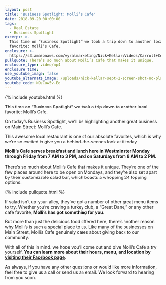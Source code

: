 ```yaml
---
layout: post
title: 'Business Spotlight: Molli’s Cafe'
date: 2018-09-20 00:00:00
tags:
  - Real Estate
  - Business Spotlight
excerpt: >-
  This time on “Business Spotlight” we took a trip down to another local
  favorite: Molli’s Cafe.
enclosure: >-
  https://s3.amazonaws.com/vyralmarketing/Nick+Kellar/Videos/Carroll+County+Real+Estate+-+Business+Spotlight-+Mollis+Cafe.mp4
pullquote: There’s so much about Molli’s Cafe that makes it unique.
enclosure_type: video/mp4
enclosure_time:
use_youtube_image: false
youtube_alternate_image: /uploads/nick-kellar-sept-2-screen-shot-no-play.jpg
youtube_code: N9sCuw5v-Eo
---
```


{% include youtube.html %}

This time on “Business Spotlight” we took a trip down to another local favorite: Molli’s Cafe.

On today’s Business Spotlight, we’ll be highlighting another great business on Main Street: Molli’s Cafe.

This awesome local restaurant is one of our absolute favorites, which is why we’re so excited to give you a behind-the-scenes look at it today.

**Molli’s Cafe serves breakfast and lunch here in Westminster Monday through Friday from 7 AM to 3 PM, and on Saturdays from 8 AM to 2 PM.**<br><br>There’s so much about Molli’s Cafe that makes it unique. They’re one of the few places around here to be open on Mondays, and they’re also set apart by their customizable salad bar, which boasts a whopping 24 topping options.

{% include pullquote.html %}

If salad isn’t up-your-alley, they’ve got a number of other great menu items to try. Whether you’re craving a turkey club, a “Great Dane,” or any other cafe favorite, **Molli’s has got something for you**.

But more than just the delicious food offered here, there’s another reason why Molli’s is such a special place to us. Like many of the businesses on Main Street, Molli’s Cafe genuinely cares about giving back to our community.

With all of this in mind, we hope you’ll come out and give Molli’s Cafe a try yourself. **You can learn more about their hours, menu, and location by [visiting their Facebook page](https://www.facebook.com/pages/category/American-Restaurant/Mollis-Cafe-1626081601055734/)**.

As always, if you have any other questions or would like more information, feel free to give us a call or send us an email. We look forward to hearing from you soon.